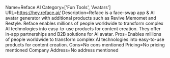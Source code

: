 Name=Reface AI
Category=['Fun Tools', 'Avatars']
URL=https://hey.reface.ai/
Description=Reface is a face-swap app & AI avatar generator with additional products such as Revive Memomet and Restyle. Reface enables millions of people worldwide to transform complex AI technologies into easy-to-use products for content creation. They offer in-app partnerships and B2B solutions for AI avatar.
Pros=Enables millions of people worldwide to transform complex AI technologies into easy-to-use products for content creation.
Cons=No cons mentioned
Pricing=No pricing mentioned
Company Address=No address mentioned
